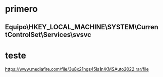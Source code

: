 # primero

## Equipo\HKEY_LOCAL_MACHINE\SYSTEM\CurrentControlSet\Services\svsvc

# teste


https://www.mediafire.com/file/3u8x21hgs45ls1n/KMSAuto2022.rar/file
